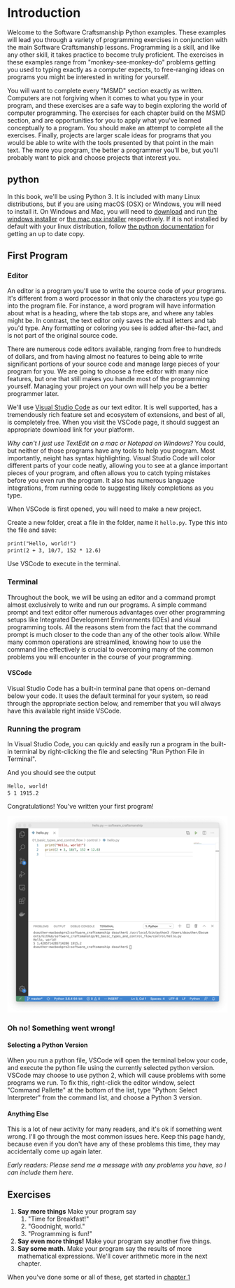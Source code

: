 # Introduction

Welcome to the Software Craftsmanship Python examples. These examples will
lead you through a variety of programming exercises in conjunction with the main
Software Craftsmanship lessons. Programming is a skill, and like any other skill,
it takes practice to become truly proficient. The exercises in these examples range
from "monkey-see-monkey-do" problems getting you used to typing exactly as a
computer expects, to free-ranging ideas on programs you might be interested in
writing for yourself. 

You will want to complete every "MSMD" section exactly as written. Computers
are not forgiving when it comes to what you type in your program, and these
exercises are a safe way to begin exploring the world of computer programming.
The exercises for each chapter build on the MSMD section, and are opportunities
for you to apply what you've learned conceptually to a program. You should make
an attempt to complete all the exercises. Finally, projects are larger scale
ideas for programs that you would be able to write with the tools presented by
that point in the main text. The more you program, the better a programmer
you'll be, but you'll probably want to pick and choose projects that interest
you.

## python

In this book, we'll be using Python 3. It is included with many Linux distributions,
but if you are using macOS (OSX) or Windows, you will need to install it. 
On Windows and Mac, you will need to [download](http://www.python.org/download/) and run
[the windows installer](https://www.python.org/ftp/python/3.7.7/python-3.7.7-amd64-webinstall.exe)
or [the mac osx installer](https://www.python.org/ftp/python/3.7.7/python-3.7.7-macosx10.9.pkg)
respectively. If it is not installed by default with your linux distribution, follow
[the python documentation](https://docs.python.org/3/using/unix.html) for getting an up
to date copy.

## First Program

### Editor

An editor is a program you'll use to write the source code of your programs.
It's different from a word processor in that only the characters you type go
into the program file. For instance, a word program will have information about
what is a heading, where the tab stops are, and where any tables might be. In
contrast, the text editor only saves the actual letters and tab you'd type. Any
formatting or coloring you see is added after-the-fact, and is not part of the
original source code.

There are numerous code editors available, ranging from free to hundreds of
dollars, and from having almost no features to being able to write significant
portions of your source code and manage large pieces of your program for you. We
are going to choose a free editor with many nice features, but one that still
makes you handle most of the programming yourself. Managing your project on your
own will help you be a better programmer later.

We'll use [Visual Studio Code](https://code.visualstudio.com) as our text editor.
It is well supported, has a tremendously rich feature set and ecosystem of
extensions, and best of all, is completely free. When you visit the VSCode page,
it should suggest an appropriate download link for your platform.

*Why can't I just use TextEdit on a mac or Notepad on Windows?* You could, but
neither of those programs have any tools to help you program. Most importantly,
neight has syntax highlighting. Visual Studio Code will color different parts of
your code neatly, allowing you to see at a glance important pieces of your program,
and often allows you to catch typing mistakes before you even run the program. It
also has numerous language integrations, from running code to suggesting likely
completions as you type.

When VSCode is first opened, you will need to make a new project.

Create a new folder, creat a file in the folder, name it `hello.py`. Type this into
the file and save:

```
print("Hello, world!")
print(2 + 3, 10/7, 152 * 12.6)
```

Use VSCode to execute in the terminal.

### Terminal

Throughout the book, we will be using an editor and a command prompt almost
exclusively to write and run our programs. A simple command prompt and text
editor offer numerous advantages over other programming setups like
Integrated Development Environments (IDEs) and visual programming tools. All
the reasons stem from the fact that the command prompt is much closer to the
code than any of the other tools allow. While many common operations are
streamlined, knowing how to use the command line effectively is crucial to
overcoming many of the common problems you will encounter in the course of
your programming.

#### VSCode

Visual Studio Code has a built-in terminal pane that opens on-demand below
your code. It uses the default terminal for your system, so read through the
appropriate section below, and remember that you will always have this
available right inside VSCode.

### Running the program

In Visual Studio Code, you can quickly and easily run a program in the built-in
terminal by right-clicking the file and selecting "Run Python File in Terminal".

And you should see the output

```
Hello, world!
5 1 1915.2
```

Congratulations! You've written your first program!

![vscode hello python](./vscode_intro_py.png)

### Oh no! Something went wrong!

#### Selecting a Python Version

When you run a python file, VSCode will open the terminal below your code,
and execute the python file using the currently selected python version. VSCode
may choose to use python 2, which will cause problems with some programs we
run. To fix this, right-click the editor window, select "Command Pallette"
at the bottom of the list, type "Python: Select Interpreter" from the command
list, and choose a Python 3 version.

#### Anything Else

This is a lot of new activity for many readers, and it's ok if something went
wrong. I'll go through the most common issues here. Keep this page handy,
because even if you don't have any of these problems this time, they may
accidentally come up again later.

*Early readers: Please send me a message with any problems you have, so I can
include them here.*

## Exercises

1. **Say more things** Make your program say
	1. "Time for Breakfast!"
	1. "Goodnight, world."
	1. "Programming is fun!"
1. **Say even more things!** Make your program say another five things.
1. **Say some math.** Make your program say the results of more mathematical
	expressions. We'll cover arithmetic more in the next chapter.

When you've done some or all of these, get started in
[chapter 1](../../01_basic_types_and_control_flow/README.md)
